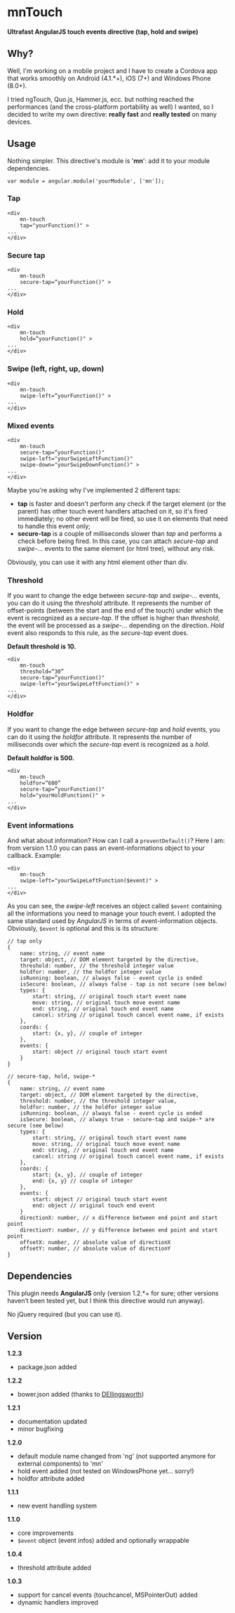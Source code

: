 mnTouch
=======

**Ultrafast AngularJS touch events directive (tap, hold and swipe)**

## Why?
Well, I'm working on a mobile project and I have to create a Cordova app that works smoothly on Android (4.1.*+), iOS (7+) and Windows Phone (8.0+).

I tried ngTouch, Quo.js, Hammer.js, ecc. but nothing reached the performances (and the cross-platform portability as well) I wanted, so I decided to write my own directive: **really fast** and **really tested** on many devices.

## Usage
Nothing simpler.
This directive's module is '**mn**': add it to your module dependencies.
	
	var module = angular.module('yourModule', ['mn']);


### Tap
	<div 
		mn-touch 
		tap="yourFunction()" >
	...
	</div>


### Secure tap
	<div 
		mn-touch 
		secure-tap=“yourFunction()" >
	...
	</div>


### Hold
	<div 
		mn-touch 
		hold=“yourFunction()" >
	...
	</div>


### Swipe (left, right, up, down)
	<div 
		mn-touch 
		swipe-left=“yourFunction()" >
	...
	</div>


### Mixed events
	<div 
		mn-touch 
		secure-tap=“yourFunction()" 
		swipe-left="yourSwipeLeftFunction()" 
		swipe-down="yourSwipeDownFunction()" >
	...
	</div>

Maybe you're asking why I've implemented 2 different taps:
- **tap** is faster and doesn't perform any check if the target element (or the parent) has other touch event handlers attached on it, so it's fired immediately; no other event will be fired, so use it on elements that need to handle this event only;
- **secure-tap** is a couple of milliseconds slower than *tap* and performs a check before being fired. In this case, you can attach *secure-tap* and *swipe-...* events to the same element (or html tree), without any risk.

Obviously, you can use it with any html element other than div.

### Threshold
If you want to change the edge between *secure-tap* and *swipe-…* events, you can do it using the *threshold* attribute. It represents the number of offset-points (between the start and the end of the touch) under which the event is recognized as a *secure-tap*. If the offset is higher than *threshold*, the event will be processed as a *swipe-…* depending on the direction.
*Hold* event also responds to this rule, as the *secure-tap* event does.

**Default threshold is 10.**
	
	<div 
		mn-touch 
		threshold=“30”
		secure-tap=“yourFunction()" 
		swipe-left="yourSwipeLeftFunction()" >
	...
	</div>
	
### Holdfor
If you want to change the edge between *secure-tap* and *hold* events, you can do it using the *holdfor* attribute. It represents the number of milliseconds over which the *secure-tap* event is recognized as a *hold*.

**Default holdfor is 500.**
	
	<div 
		mn-touch 
		holdfor=“600”
		secure-tap=“yourFunction()" 
		hold="yourHoldFunction()" >
	...
	</div>
	

### Event informations
And what about information? How can I call a `preventDefault()`? Here I am: from version 1.1.0 you can pass an event-informations object to your callback. Example:

	<div 
		mn-touch 
		swipe-left="yourSwipeLeftFunction($event)" >
	...
	</div>

As you can see, the *swipe-left* receives an object called `$event` containing all the informations you need to manage your touch event. I adopted the same standard used by *AngularJS* in terms of event-information objects.
Obviously, `$event` is optional and this is its structure:

	// tap only
	{
		name: string, // event name
		target: object, // DOM element targeted by the directive,
		threshold: number, // the threshold integer value
		holdfor: number, // the holdfor integer value
		isRunning: boolean, // always false - event cycle is ended
		isSecure: boolean, // always false - tap is not secure (see below)
		types: {
			start: string, // original touch start event name
			move: string, // original touch move event name
			end: string, // original touch end event name
			cancel: string // original touch cancel event name, if exists
		},
		coords: {
			start: {x, y}, // couple of integer
		},
		events: {
			start: object // original touch start event
		}
	}
	
	// secure-tap, hold, swipe-*
	{
		name: string, // event name
		target: object, // DOM element targeted by the directive,
		threshold: number, // the threshold integer value,
		holdfor: number, // the holdfor integer value
		isRunning: boolean, // always false - event cycle is ended
		isSecure: boolean, // always true - secure-tap and swipe-* are secure (see below)
		types: {
			start: string, // original touch start event name
			move: string, // original touch move event name
			end: string, // original touch end event name
			cancel: string // original touch cancel event name, if exists
		},
		coords: {
			start: {x, y}, // couple of integer
			end: {x, y} // couple of integer
		},
		events: {
			start: object // original touch start event
			end: object // original touch end event
		}
		directionX: number, // x difference between end point and start point
		directionY: number, // y difference between end point and start point
		offsetX: number, // absolute value of directionX
		offsetY: number, // absolute value of directionY
	}


## Dependencies
This plugin needs **AngularJS** only (version 1.2.*+ for sure; other versions haven’t been tested yet, but I think this directive would run anyway).

No jQuery required (but you can use it).

## Version

**1.2.3**
- package.json added

**1.2.2**
- bower.json added (thanks to [DEllingsworth](https://github.com/DEllingsworth))

**1.2.1**
- documentation updated
- minor bugfixing

**1.2.0**
- default module name changed from 'ng' (not supported anymore for external components) to 'mn'
- hold event added (not tested on WindowsPhone yet... sorry!)
- holdfor attribute added

**1.1.1**
- new event handling system

**1.1.0**
- core improvements
- `$event` object (event infos) added and optionally wrappable

**1.0.4**
- threshold attribute added

**1.0.3**
- support for cancel events (touchcancel, MSPointerOut) added 
- dynamic handlers improved
